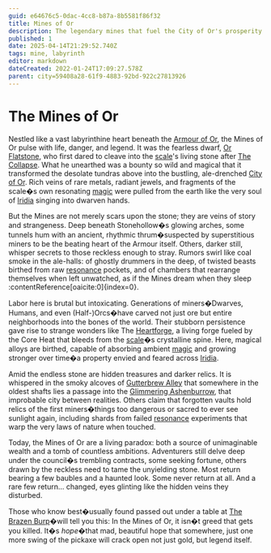```yaml
---
guid: e64676c5-0dac-4cc8-b87a-8b5581f86f32
title: Mines of Or
description: The legendary mines that fuel the City of Or's prosperity.
published: 1
date: 2025-04-14T21:29:52.740Z
tags: mine, labyrinth
editor: markdown
dateCreated: 2022-01-24T17:09:27.578Z
parent: city=59408a28-61f9-4883-92bd-922c27813926
---
```


# The Mines of Or

Nestled like a vast labyrinthine heart beneath the [Armour of Or](/geography/scale/armour-of-or.md), the Mines of Or pulse with life, danger, and legend. It was the fearless dwarf, [Or Flatstone](/geography/settlement/city/city-of-or/local/or-flatstone.md), who first dared to cleave into the [scale](/geography/landmark/scale.md)'s living stone after [The Collapse](/structure/chronological/event/the-collapse.md). What he unearthed was a bounty so wild and magical that it transformed the desolate tundras above into the bustling, ale-drenched [City of Or](/geography/settlement/city/city-of-or.md). Rich veins of rare metals, radiant jewels, and fragments of the scale�s own resonating [magic](/structure/mechanic/magic.md) were pulled from the earth like the very soul of [Iridia](/geography/world/iridia.md) singing into dwarven hands.

But the Mines are not merely scars upon the stone; they are veins of story and strangeness. Deep beneath Stonehollow�s glowing arches, some tunnels hum with an ancient, rhythmic thrum�suspected by superstitious miners to be the beating heart of the Armour itself. Others, darker still, whisper secrets to those reckless enough to stray. Rumors swirl like coal smoke in the ale-halls: of ghostly drummers in the deep, of twisted beasts birthed from raw [resonance](/structure/mechanic/resonance.md) pockets, and of chambers that rearrange themselves when left unwatched, as if the Mines dream when they sleep&#8203;:contentReference[oaicite:0]{index=0}.

Labor here is brutal but intoxicating. Generations of miners�Dwarves, Humans, and even (Half-)Orcs�have carved not just ore but entire neighborhoods into the bones of the world. Their stubborn persistence gave rise to strange wonders like The [Heartforge](/geography/settlement/city/city-of-or/heartforge.md), a living forge fueled by the Core Heat that bleeds from the [scale](/geography/landmark/scale.md)�s crystalline spine. Here, magical alloys are birthed, capable of absorbing ambient [magic](/structure/mechanic/magic.md) and growing stronger over time�a property envied and feared across [Iridia](/geography/world/iridia.md).

Amid the endless stone are hidden treasures and darker relics. It is whispered in the smoky alcoves of [Gutterbrew Alley](/geography/settlement/city/city-of-or/district/gutterbrew-alley.md) that somewhere in the oldest shafts lies a passage into the [Glimmering Ashenburrow](/geography/settlement/city/glimmering-ashenburrow.md), that improbable city between realities. Others claim that forgotten vaults hold relics of the first miners�things too dangerous or sacred to ever see sunlight again, including shards from failed [resonance](/structure/mechanic/resonance.md) experiments that warp the very laws of nature when touched.

Today, the Mines of Or are a living paradox: both a source of unimaginable wealth and a tomb of countless ambitions. Adventurers still delve deep under the council�s trembling contracts, some seeking fortune, others drawn by the reckless need to tame the unyielding stone. Most return bearing a few baubles and a haunted look. Some never return at all. And a rare few return... changed, eyes glinting like the hidden veins they disturbed.

Those who know best�usually found passed out under a table at [The Brazen Burp](/geography/settlement/city/city-of-or/shop/the-brazen-burp.md)�will tell you this: In the Mines of Or, it isn�t greed that gets you killed. It�s *hope*�that mad, beautiful hope that somewhere, just one more swing of the pickaxe will crack open not just gold, but legend itself.

